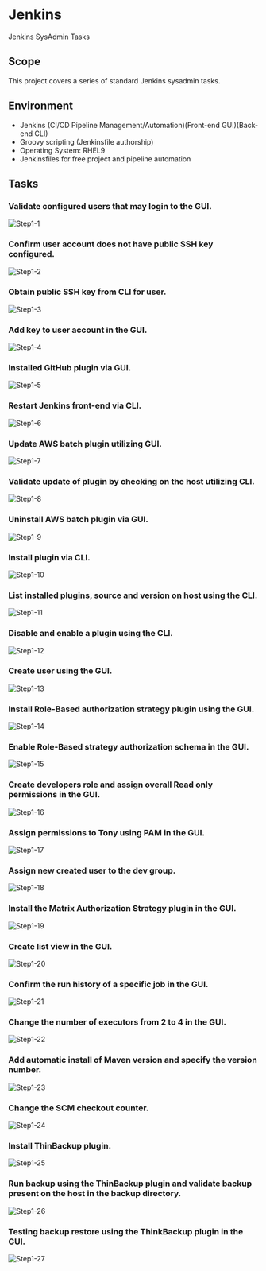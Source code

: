 # Jenkins
 Jenkins SysAdmin Tasks

## Scope
This project covers a series of standard Jenkins sysadmin tasks.

## Environment
- Jenkins (CI/CD Pipeline Management/Automation)(Front-end GUI)(Back-end CLI)
- Groovy scripting (Jenkinsfile authorship)
- Operating System: RHEL9
- Jenkinsfiles for free project and pipeline automation

## Tasks
### Validate configured users that may login to the GUI.
![Step1-1](images/step1-1.png)

### Confirm user account does not have public SSH key configured.
![Step1-2](images/step1-2.png)

### Obtain public SSH key from CLI for user.
![Step1-3](images/step1-3.png)

### Add key to user account in the GUI.
![Step1-4](images/step1-4.png)

### Installed GitHub plugin via GUI.
![Step1-5](images/step1-5.png)

### Restart Jenkins front-end via CLI.
![Step1-6](images/step1-6.png)

### Update AWS batch plugin utilizing GUI.
![Step1-7](images/step1-7.png)

### Validate update of plugin by checking on the host utilizing CLI.
![Step1-8](images/step1-8.png)

### Uninstall AWS batch plugin via GUI.
![Step1-9](images/step1-9.png)

### Install plugin via CLI.
![Step1-10](images/step1-10.png)

### List installed plugins, source and version on host using the CLI.
![Step1-11](images/step1-11.png)

### Disable and enable a plugin using the CLI.
![Step1-12](images/step1-12.png)

### Create user using the GUI.
![Step1-13](images/step1-13.png)

### Install Role-Based authorization strategy plugin using the GUI.
![Step1-14](images/step1-14.png)

### Enable Role-Based strategy authorization schema in the GUI.
![Step1-15](images/step1-15.png)

### Create developers role and assign overall Read only permissions in the GUI.
![Step1-16](images/step1-16.png)

### Assign permissions to Tony using PAM in the GUI.
![Step1-17](images/step1-17.png)

### Assign new created user to the dev group.
![Step1-18](images/step1-18.png)

### Install the Matrix Authorization Strategy plugin in the GUI.
![Step1-19](images/step1-19.png)

### Create list view in the GUI.
![Step1-20](images/step1-20.png)

### Confirm the run history of a specific job in the GUI.
![Step1-21](images/step1-21.png)

### Change the number of executors from 2 to 4 in the GUI.
![Step1-22](images/step1-22.png)

### Add automatic install of Maven version and specify the version number.
![Step1-23](images/step1-23.png)

### Change the SCM checkout counter.
![Step1-24](images/step1-24.png)

### Install ThinBackup plugin.
![Step1-25](images/step1-25.png)

### Run backup using the ThinBackup plugin and validate backup present on the host in the backup directory.
![Step1-26](images/step1-26.png)

### Testing backup restore using the ThinkBackup plugin in the GUI.
![Step1-27](images/step1-27.png)
